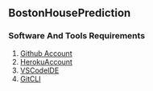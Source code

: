 ## BostonHousePrediction

### Software And Tools Requirements

1. [Github Account](https://github.com)
2. [HerokuAccount](https://heroku.com)
2. [VSCodeIDE](https://code.visualstudio.com/)
4. [GitCLI](https://git-scm.com/book/en/v2/Getting-Started-About-Version-Control)


